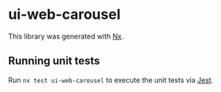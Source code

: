 # ui-web-carousel

This library was generated with [Nx](https://nx.dev).

## Running unit tests

Run `nx test ui-web-carousel` to execute the unit tests via [Jest](https://jestjs.io).
